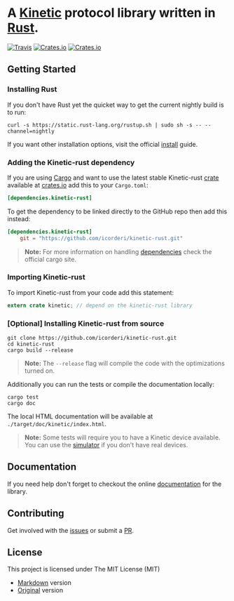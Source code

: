 # A [Kinetic] protocol library written in [Rust].

[Kinetic]: https://github.com/Seagate/kinetic-protocol
[Rust]: http://www.rust-lang.org/

[![Travis](https://img.shields.io/travis/icorderi/kinetic-rust.svg)](https://travis-ci.org/icorderi/kinetic-rust)
[![Crates.io](https://img.shields.io/crates/v/kinetic.svg)](https://crates.io/crates/kinetic)
[![Crates.io](https://img.shields.io/crates/l/kinetic.svg)](https://github.com/icorderi/kinetic-rust/blob/master/LICENSE/mit.md)

## Getting Started

### Installing Rust

If you don't have Rust yet the quicket way to get the current nightly build is to run:

    curl -s https://static.rust-lang.org/rustup.sh | sudo sh -s -- --channel=nightly

If you want other installation options, visit the official [install] guide.

[install]: http://www.rust-lang.org/install.html

### Adding the Kinetic-rust dependency

If you are using [Cargo] and want to use the latest stable Kinetic-rust [crate] available at [crates.io] add this to your `Cargo.toml`:

```toml
[dependencies.kinetic-rust]
```

To get the dependency to be linked directly to the GitHub repo then add this instead:

```toml
[dependencies.kinetic-rust]
    git = "https://github.com/icorderi/kinetic-rust.git"
```

> **Note:** For more information on handling [dependencies] check the official cargo site.

[Cargo]: http://doc.crates.io/index.html
[crate]: https://crates.io/crates/kinetic-rust
[crates.io]: https://crates.io/
[dependencies]: http://doc.crates.io/guide.html#adding-dependencies

### Importing Kinetic-rust

To import Kinetic-rust from your code add this statement:

```rust
extern crate kinetic; // depend on the kinetic-rust library
```

### [Optional] Installing Kinetic-rust from source

    git clone https://github.com/icorderi/kinetic-rust.git
    cd kinetic-rust
    cargo build --release

> **Note:** The `--release` flag will compile the code with the optimizations turned on.

Additionally you can run the tests or compile the documentation locally:

    cargo test
    cargo doc

The local HTML documentation will be available at `./target/doc/kinetic/index.html`.

> **Note:** Some tests will require you to have a Kinetic device available. You can use the [simulator] if you don't have real devices.

[simulator]: https://github.com/seagate/kinetic-java

## Documentation

If you need help don't forget to checkout the online [documentation] for the library.

[documentation]: http://icorderi.github.io/kinetic-rust/doc/kinetic

## Contributing

Get involved with the [issues] or submit a [PR].

[issues]: https://github.com/icorderi/kinetic-rust/issues
[PR]: https://github.com/icorderi/kinetic-rust/pulls

## License

This project is licensed under The MIT License (MIT)
* [Markdown](LICENSE/mit.md) version
* [Original](LICENSE/mit.txt) version
